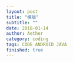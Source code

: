 ```yaml
---
layout: post
title: "模版"
subtitle: ""
date: 2018-01-14
author: Aether
category: coding
tags: CODE ANDROID JAVA
finished: true
---
```


